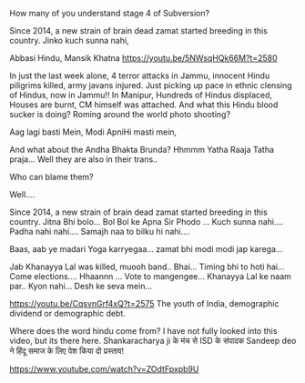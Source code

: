 



How many of you understand stage 4 of Subversion?

Since 2014, a new strain of brain dead zamat started breeding in this country. 
Jinko kuch sunna nahi, 

Abbasi Hindu, Mansik Khatna 
https://youtu.be/5NWsqHQk66M?t=2580

In just the last week alone, 4 terror attacks in Jammu, innocent Hindu piligrims killed, army javans injured.
Just picking up pace in ethnic clensing of Hindus, now in Jammu!!
In Manipur, Hundreds of Hindus displaced, Houses are burnt, CM himself was attached.
And what this Hindu blood sucker is doing? 
Roming around the world photo shooting?

Aag lagi basti Mein,
Modi ApniHi masti mein,

And what about the 
Andha Bhakta Brunda?
Hhmmm
Yatha Raaja Tatha praja...
Well they are also in their trans..

Who can blame them?

Well....

Since 2014, a new strain of brain dead zamat started breeding in this country. 
Jitna Bhi bolo...
Bol Bol ke Apna Sir Phodo ...
Kuch sunna nahi....
Padha nahi nahi....
Samajh naa to bilku hi nahi....

Baas, aab ye madari Yoga karryegaa...
zamat bhi modi modi jap karega...

Jab Khanayya Lal was killed, muooh band..
Bhai... Timing bhi to hoti hai...
Come elections.... Hhaannn ... Vote to mangengee... Khanayya Lal ke naam par.. 
Kyon nahi... Desh ke seva mein...


https://youtu.be/CqsvnGrf4xQ?t=2575
The youth of India, demographic dividend or demographic debt.




Where does the word hindu come from?
I have not fully looked into this video, but its there here.
Shankaracharya ji के मंच से ISD के संपादक Sandeep deo ने हिंदू समाज के लिए पेश किया दो प्रस्ताव!

https://www.youtube.com/watch?v=ZOdtFpxpb9U

